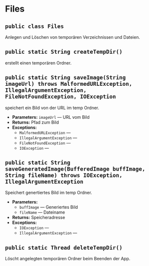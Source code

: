 # Files


## `public class Files`

Anlegen und Löschen von temporären Verzeichnissen und Dateien.

## `public static String createTempDir()`

erstellt einen temporären Ordner.

## `public static String saveImage(String imageUrl) throws MalformedURLException, IllegalArgumentException, FileNotFoundException, IOException`

speichert ein Bild von der URL im temp Ordner.

 * **Parameters:** `imageUrl` — URL vom Bild
 * **Returns:** Pfad zum Bild
 * **Exceptions:**
   * `MalformedURLException` — 
   * `IllegalArgumentException` — 
   * `FileNotFoundException` — 
   * `IOException` — 

## `public static String saveGeneratedImage(BufferedImage buffImage, String fileName) throws IOException, IllegalArgumentException`

Speichert genertiertes Bild im temp Ordner.

 * **Parameters:**
   * `buffImage` — Generiertes Bild
   * `fileName` — Dateiname
 * **Returns:** Speicheradresse
 * **Exceptions:**
   * `IOException` — 
   * `IllegalArgumentException` — 

## `public static Thread deleteTempDir()`

Löscht angelegten temporären Ordner beim Beenden der App.
